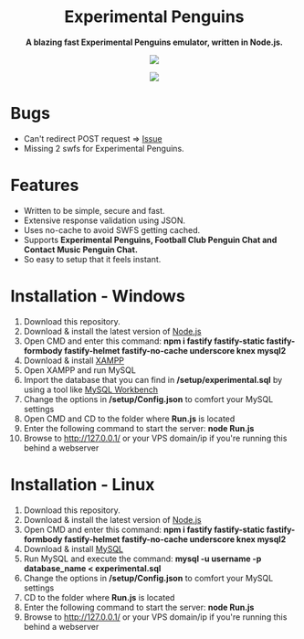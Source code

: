<h1 align="center">Experimental Penguins</h1>
<p align="center"><b>A blazing fast Experimental Penguins emulator, written in Node.js.</b></p>
<p align="center"><img src="https://vignette.wikia.nocookie.net/clubpenguin/images/0/00/Experimental_Penguins.png/revision/latest?cb=20160206070548"></p>
<p align="center"><img src="https://i.imgur.com/sDc8wdJ.png"></p> 

# Bugs

* Can't redirect POST request => [Issue](https://github.com/fastify/fastify/issues/1049)
* Missing 2 swfs for Experimental Penguins.

# Features

* Written to be simple, secure and fast.
* Extensive response validation using JSON.
* Uses no-cache to avoid SWFS getting cached.
* Supports <b>Experimental Penguins, Football Club Penguin Chat and Contact Music Penguin Chat.</b>
* So easy to setup that it feels instant.

# Installation - Windows

1. Download this repository.
2. Download & install the latest version of [Node.js](https://nodejs.org/en/)
3. Open CMD and enter this command: <b>npm i fastify fastify-static fastify-formbody fastify-helmet fastify-no-cache underscore knex mysql2</b>
4. Download & install [XAMPP](https://www.apachefriends.org/index.html)
5. Open XAMPP and run MySQL
6. Import the database that you can find in <b>/setup/experimental.sql</b> by using a tool like [MySQL Workbench](https://dev.mysql.com/downloads/workbench/?utm_source=tuicool)
7. Change the options in <b>/setup/Config.json</b> to comfort your MySQL settings
8. Open CMD and CD to the folder where <b>Run.js</b> is located
9. Enter the following command to start the server: <b>node Run.js</b>
10. Browse to http://127.0.0.1/ or your VPS domain/ip if you're running this behind a webserver

# Installation - Linux

1. Download this repository.
2. Download & install the latest version of [Node.js](https://nodejs.org/en/)
3. Open CMD and enter this command: <b>npm i fastify fastify-static fastify-formbody fastify-helmet fastify-no-cache underscore knex mysql2</b>
4. Download & install [MySQL](https://www.mysql.com/)
5. Run MySQL and execute the command: <b>mysql -u username -p database_name < experimental.sql</b>
6. Change the options in <b>/setup/Config.json</b> to comfort your MySQL settings
7. CD to the folder where <b>Run.js</b> is located
8. Enter the following command to start the server: <b>node Run.js</b>
9. Browse to http://127.0.0.1/ or your VPS domain/ip if you're running this behind a webserver